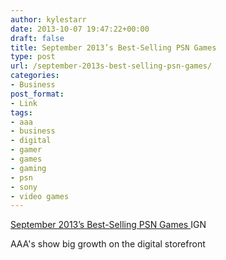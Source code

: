 ```yaml
---
author: kylestarr
date: 2013-10-07 19:47:22+00:00
draft: false
title: September 2013’s Best-Selling PSN Games
type: post
url: /september-2013s-best-selling-psn-games/
categories:
- Business
post_format:
- Link
tags:
- aaa
- business
- digital
- gamer
- games
- gaming
- psn
- sony
- video games
---
```


[September 2013’s Best-Selling PSN Games
](http://www.ign.com/articles/2013/10/07/september-2013s-best-selling-psn-games)IGN

AAA's show big growth on the digital storefront
